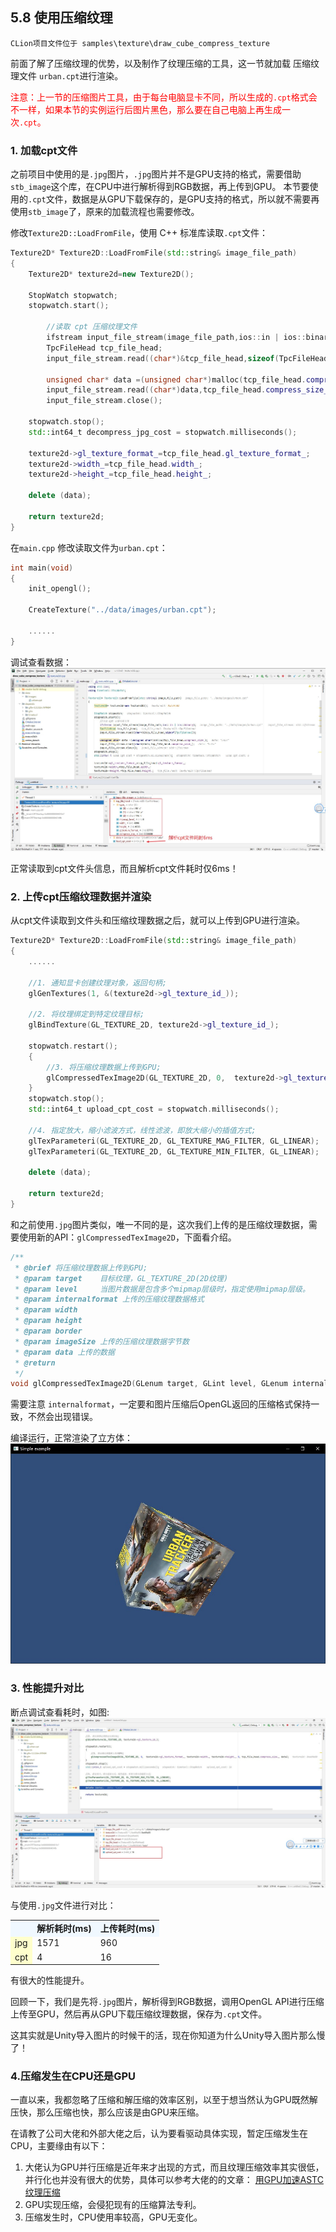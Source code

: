 ## 5.8 使用压缩纹理

    CLion项目文件位于 samples\texture\draw_cube_compress_texture

前面了解了压缩纹理的优势，以及制作了纹理压缩的工具，这一节就加载 压缩纹理文件 `urban.cpt`进行渲染。

<font color=red>注意：上一节的压缩图片工具，由于每台电脑显卡不同，所以生成的`.cpt`格式会不一样，如果本节的实例运行后图片黑色，那么要在自己电脑上再生成一次`.cpt`。</font>

### 1. 加载cpt文件

之前项目中使用的是`.jpg`图片，`.jpg`图片并不是GPU支持的格式，需要借助`stb_image`这个库，在CPU中进行解析得到RGB数据，再上传到GPU。
本节要使用的`.cpt`文件，数据是从GPU下载保存的，是GPU支持的格式，所以就不需要再使用`stb_image`了，原来的加载流程也需要修改。

修改`Texture2D::LoadFromFile`，使用 C++ 标准库读取`.cpt`文件：
```c++
Texture2D* Texture2D::LoadFromFile(std::string& image_file_path)
{
    Texture2D* texture2d=new Texture2D();

    StopWatch stopwatch;
    stopwatch.start();

        //读取 cpt 压缩纹理文件
        ifstream input_file_stream(image_file_path,ios::in | ios::binary);
        TpcFileHead tcp_file_head;
        input_file_stream.read((char*)&tcp_file_head,sizeof(TpcFileHead));

        unsigned char* data =(unsigned char*)malloc(tcp_file_head.compress_size_);
        input_file_stream.read((char*)data,tcp_file_head.compress_size_);
        input_file_stream.close();

    stopwatch.stop();
    std::int64_t decompress_jpg_cost = stopwatch.milliseconds();

    texture2d->gl_texture_format_=tcp_file_head.gl_texture_format_;
    texture2d->width_=tcp_file_head.width_;
    texture2d->height_=tcp_file_head.height_;

    delete (data);

    return texture2d;
}
```

在`main.cpp` 修改读取文件为`urban.cpt`：
```c++
int main(void)
{
    init_opengl();

    CreateTexture("../data/images/urban.cpt");

    ......
}
```

调试查看数据：
![](../../imgs/texture_make_beautiful/draw_cube_compress_texture/load_cpt_success.jpg)

正常读取到cpt文件头信息，而且解析cpt文件耗时仅6ms！

### 2. 上传cpt压缩纹理数据并渲染

从cpt文件读取到文件头和压缩纹理数据之后，就可以上传到GPU进行渲染。
```c++
Texture2D* Texture2D::LoadFromFile(std::string& image_file_path)
{
    ......

    //1. 通知显卡创建纹理对象，返回句柄;
    glGenTextures(1, &(texture2d->gl_texture_id_));

    //2. 将纹理绑定到特定纹理目标;
    glBindTexture(GL_TEXTURE_2D, texture2d->gl_texture_id_);

    stopwatch.restart();
    {
        //3. 将压缩纹理数据上传到GPU;
        glCompressedTexImage2D(GL_TEXTURE_2D, 0,  texture2d->gl_texture_format_, texture2d->width_, texture2d->height_, 0, tcp_file_head.compress_size_, data);
    }
    stopwatch.stop();
    std::int64_t upload_cpt_cost = stopwatch.milliseconds();

    //4. 指定放大，缩小滤波方式，线性滤波，即放大缩小的插值方式;
    glTexParameteri(GL_TEXTURE_2D, GL_TEXTURE_MAG_FILTER, GL_LINEAR);
    glTexParameteri(GL_TEXTURE_2D, GL_TEXTURE_MIN_FILTER, GL_LINEAR);

    delete (data);

    return texture2d;
}
```

和之前使用`.jpg`图片类似，唯一不同的是，这次我们上传的是压缩纹理数据，需要使用新的API：`glCompressedTexImage2D`，下面看介绍。
```c++
/** 
 * @brief 将压缩纹理数据上传到GPU;
 * @param target    目标纹理，GL_TEXTURE_2D(2D纹理)
 * @param level     当图片数据是包含多个mipmap层级时，指定使用mipmap层级。
 * @param internalformat 上传的压缩纹理数据格式
 * @param width
 * @param height
 * @param border
 * @param imageSize 上传的压缩纹理数据字节数
 * @param data 上传的数据
 * @return
 */
void glCompressedTexImage2D(GLenum target, GLint level, GLenum internalformat, GLsizei width, GLsizei height, GLint border, GLsizei imageSize, const void * data);
```

需要注意 `internalformat`，一定要和图片压缩后OpenGL返回的压缩格式保持一致，不然会出现错误。

编译运行，正常渲染了立方体：
![](../../imgs/texture_make_beautiful/draw_cube_compress_texture/draw_success.jpg)

### 3. 性能提升对比
断点调试查看耗时，如图:
![](../../imgs/texture_make_beautiful/draw_cube_compress_texture/load_and_upload_fast.jpg)

与使用`.jpg`文件进行对比：

<table>
<tr bgcolor="AliceBlue"><td><b></td><td><b>解析耗时(ms)</td><td><b>上传耗时(ms)</td></tr>
<tr><td bgcolor="#FFFFCC">jpg</td><td>1571</td><td>960</td></tr>
<tr><td bgcolor="#FFFFCC">cpt</td><td>4</td><td>16</td></tr>
</table>

有很大的性能提升。

回顾一下，我们是先将`.jpg`图片，解析得到RGB数据，调用OpenGL API进行压缩上传至GPU，然后再从GPU下载压缩纹理数据，保存为`.cpt`文件。

这其实就是Unity导入图片的时候干的活，现在你知道为什么Unity导入图片那么慢了！


### 4.压缩发生在CPU还是GPU

一直以来，我都忽略了压缩和解压缩的效率区别，以至于想当然认为GPU既然解压快，那么压缩也快，那么应该是由GPU来压缩。

在请教了公司大佬和外部大佬之后，认为要看驱动具体实现，暂定压缩发生在CPU，主要缘由有以下：
1. 大佬认为GPU并行压缩是近年来才出现的方式，而且纹理压缩效率其实很低，并行化也并没有很大的优势，具体可以参考大佬的的文章： [用GPU加速ASTC纹理压缩](https://km.woa.com/group/27968/articles/show/475325)
2. GPU实现压缩，会侵犯现有的压缩算法专利。
3. 压缩发生时，CPU使用率较高，GPU无变化。